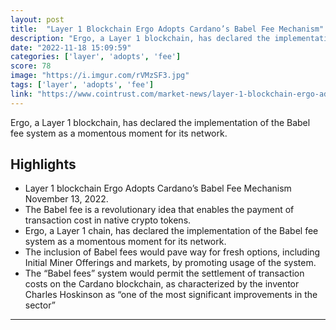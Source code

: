 ```yaml
---
layout: post
title:  "Layer 1 Blockchain Ergo Adopts Cardano’s Babel Fee Mechanism"
description: "Ergo, a Layer 1 blockchain, has declared the implementation of the Babel fee system as a momentous moment for its network."
date: "2022-11-18 15:09:59"
categories: ['layer', 'adopts', 'fee']
score: 78
image: "https://i.imgur.com/rVMzSF3.jpg"
tags: ['layer', 'adopts', 'fee']
link: "https://www.cointrust.com/market-news/layer-1-blockchain-ergo-adopts-cardanos-babel-fee-mechanism"
---
```


Ergo, a Layer 1 blockchain, has declared the implementation of the Babel fee system as a momentous moment for its network.

## Highlights

- Layer 1 blockchain Ergo Adopts Cardano’s Babel Fee Mechanism November 13, 2022.
- The Babel fee is a revolutionary idea that enables the payment of transaction cost in native crypto tokens.
- Ergo, a Layer 1 chain, has declared the implementation of the Babel fee system as a momentous moment for its network.
- The inclusion of Babel fees would pave way for fresh options, including Initial Miner Offerings and markets, by promoting usage of the system.
- The “Babel fees” system would permit the settlement of transaction costs on the Cardano blockchain, as characterized by the inventor Charles Hoskinson as “one of the most significant improvements in the sector”

---
